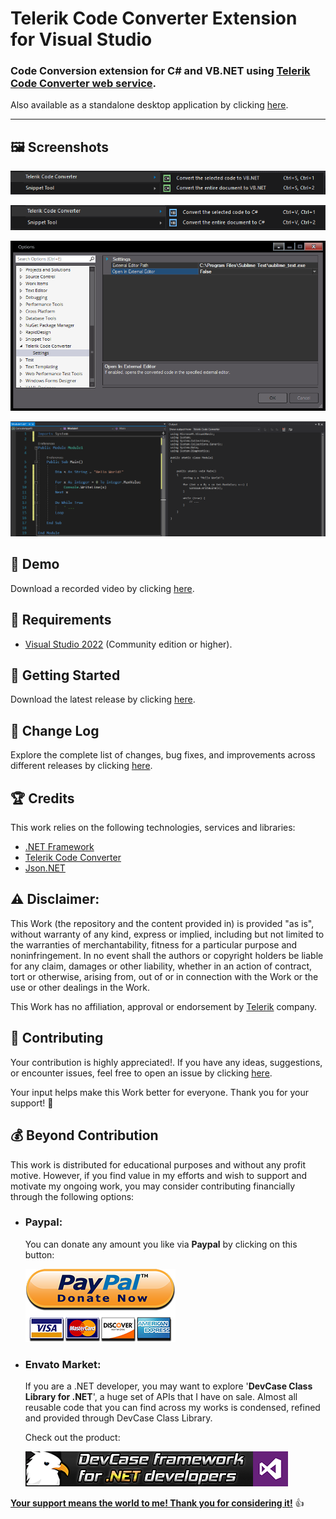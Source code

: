 <!-- Common Project Tags:
code 
code-conversion 
code-converter 
codeconvertor 
conversion 
converter 
converter-library 
converters 
csharp 
dotnet 
dotnet-core 
elektrostudios 
extension 
net 
netcore 
netframework 
telerik 
tool 
tools 
vb-net 
vbnet 
visual-studio 
visual-studio-extension 
visualstudio 
visualstudio-extension 
 -->

# Telerik Code Converter Extension for Visual Studio

### Code Conversion extension for C# and VB.NET using [Telerik Code Converter web service](https://converter.telerik.com/).

Also available as a standalone desktop application by clicking [here](https://github.com/ElektroStudios/Telerik-Code-Converter-Client-For-Windows).

------------------

## 🖼️ Screenshots

![screenshot](/Images/1.png)

![screenshot](/Images/2.png)

![screenshot](/Images/3.png)

![screenshot](/Images/4.png)

## 🎦 Demo

Download a recorded video by clicking [here](/Video/Telerik_Code_Converter_Demo.mp4).

## 📝 Requirements

- [Visual Studio 2022](https://visualstudio.microsoft.com/downloads/) (Community edition or higher).

## 🤖 Getting Started

Download the latest release by clicking [here](https://github.com/ElektroStudios/Telerik-Code-Converter-for-Visual-Studio/releases/latest).

## 🔄 Change Log

Explore the complete list of changes, bug fixes, and improvements across different releases by clicking [here](/Docs/CHANGELOG.md).

## 🏆 Credits

This work relies on the following technologies, services and libraries: 

 - [.NET Framework](https://dotnet.microsoft.com/en-us/download/dotnet-framework)
 - [Telerik Code Converter](https://converter.telerik.com/)
 - [Json.NET](https://www.newtonsoft.com/json)

## ⚠️ Disclaimer:

This Work (the repository and the content provided in) is provided "as is", without warranty of any kind, express or implied, including but not limited to the warranties of merchantability, fitness for a particular purpose and noninfringement. In no event shall the authors or copyright holders be liable for any claim, damages or other liability, whether in an action of contract, tort or otherwise, arising from, out of or in connection with the Work or the use or other dealings in the Work.

This Work has no affiliation, approval or endorsement by [Telerik](https://www.telerik.com/) company.

## 💪 Contributing

Your contribution is highly appreciated!. If you have any ideas, suggestions, or encounter issues, feel free to open an issue by clicking [here](https://github.com/ElektroStudios/Telerik-Code-Converter-for-Visual-Studio/issues/new/choose). 

Your input helps make this Work better for everyone. Thank you for your support! 🚀

## 💰 Beyond Contribution 

This work is distributed for educational purposes and without any profit motive. However, if you find value in my efforts and wish to support and motivate my ongoing work, you may consider contributing financially through the following options:

 - ### Paypal:
    You can donate any amount you like via **Paypal** by clicking on this button:

    [![Donation Account](Images/Paypal_Donate.png)](https://www.paypal.com/cgi-bin/webscr?cmd=_s-xclick&hosted_button_id=E4RQEV6YF5NZY)

 - ### Envato Market:
   If you are a .NET developer, you may want to explore '**DevCase Class Library for .NET**', a huge set of APIs that I have on sale.
   Almost all reusable code that you can find across my works is condensed, refined and provided through DevCase Class Library.

    Check out the product:
    
   [![DevCase Class Library for .NET](Images/DevCase_Banner.png)](https://codecanyon.net/item/elektrokit-class-library-for-net/19260282)

<u>**Your support means the world to me! Thank you for considering it!**</u> 👍
